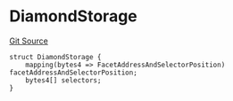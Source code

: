 # DiamondStorage
[Git Source](https://github.com/thrackle-io/rules-protocol/blob/ca661487b49e5b916c4fa8811d6bdafbe530a6c8/src/economic/ruleProcessor/application/ApplicationRuleProcessorDiamondLib.sol)


```solidity
struct DiamondStorage {
    mapping(bytes4 => FacetAddressAndSelectorPosition) facetAddressAndSelectorPosition;
    bytes4[] selectors;
}
```

